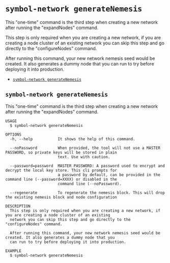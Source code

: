 `symbol-network generateNemesis`
================================

This "one-time" command is the third step when creating a new network after running the "expandNodes" command.

This step is only required when you are creating a new network, if you are creating a node cluster of an existing network you can skip this step and go directly to the "configureNodes" command.

After running this command, your new network nemesis seed would be created. It also generates a dummy node that you can run to try before deploying it into production.

* [`symbol-network generateNemesis`](#symbol-network-generatenemesis)

## `symbol-network generateNemesis`

This "one-time" command is the third step when creating a new network after running the "expandNodes" command.

```
USAGE
  $ symbol-network generateNemesis

OPTIONS
  -h, --help           It shows the help of this command.

  --noPassword         When provided, the tool will not use a MASTER PASSWORD, so private keys will be stored in plain
                       text. Use with caution.

  --password=password  MASTER PASSWORD: A password used to encrypt and decrypt the local key store. This cli prompts for
                       a password by default, can be provided in the command line (--password=XXXX) or disabled in the
                       command line (--noPassword).

  --regenerate         To regenerate the nemesis block. This will drop the existing nemesis block and node configuration

DESCRIPTION
  This step is only required when you are creating a new network, if you are creating a node cluster of an existing 
  network you can skip this step and go directly to the "configureNodes" command.

  After running this command, your new network nemesis seed would be created. It also generates a dummy node that you 
  can run to try before deploying it into production.

EXAMPLE
  $ symbol-network generateNemesis
```
